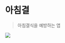# 아침결
> 아침결식을 예방하는 앱

  <img src="https://img.shields.io/badge/flutter-02569B?style=for-the-badge&logo=flutter&logoColor=white">
  
  
